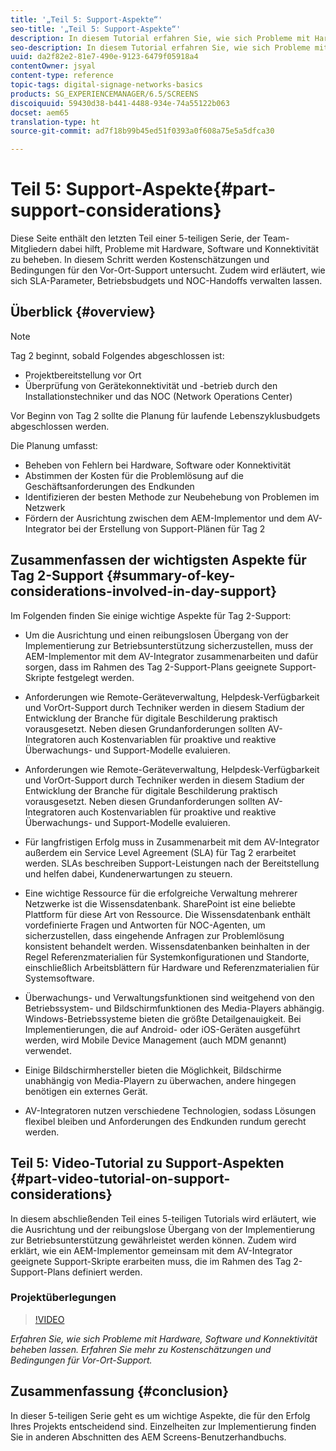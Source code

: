 ```yaml
---
title: '„Teil 5: Support-Aspekte“'
seo-title: '„Teil 5: Support-Aspekte“'
description: In diesem Tutorial erfahren Sie, wie sich Probleme mit Hardware, Software und Konnektivität beheben lassen. Erfahren Sie mehr zu Kostenschätzungen und Bedingungen für Vor-Ort-Support. Zudem wird erläutert, wie sich SLA-Parameter, Betriebsbudgets und NOC-Handoffs verwalten lassen.
seo-description: In diesem Tutorial erfahren Sie, wie sich Probleme mit Hardware, Software und Konnektivität beheben lassen. Erfahren Sie mehr zu Kostenschätzungen und Bedingungen für Vor-Ort-Support. Zudem wird erläutert, wie sich SLA-Parameter, Betriebsbudgets und NOC-Handoffs verwalten lassen.
uuid: da2f82e2-81e7-490e-9123-6479f05918a4
contentOwner: jsyal
content-type: reference
topic-tags: digital-signage-networks-basics
products: SG_EXPERIENCEMANAGER/6.5/SCREENS
discoiquuid: 59430d38-b441-4488-934e-74a55122b063
docset: aem65
translation-type: ht
source-git-commit: ad7f18b99b45ed51f0393a0f608a75e5a5dfca30

---
```



# Teil 5: Support-Aspekte{#part-support-considerations}

Diese Seite enthält den letzten Teil einer 5-teiligen Serie, der Team-Mitgliedern dabei hilft, Probleme mit Hardware, Software und Konnektivität zu beheben. In diesem Schritt werden Kostenschätzungen und Bedingungen für den Vor-Ort-Support untersucht. Zudem wird erläutert, wie sich SLA-Parameter, Betriebsbudgets und NOC-Handoffs verwalten lassen.

## Überblick {#overview}

>[!NOTE]
>
>Tag 2 beginnt, sobald Folgendes abgeschlossen ist:
>
>* Projektbereitstellung vor Ort
>* Überprüfung von Gerätekonnektivität und -betrieb durch den Installationstechniker und das NOC (Network Operations Center)
>
>
Vor Beginn von Tag 2 sollte die Planung für laufende Lebenszyklusbudgets abgeschlossen werden.

Die Planung umfasst:

* Beheben von Fehlern bei Hardware, Software oder Konnektivität
* Abstimmen der Kosten für die Problemlösung auf die Geschäftsanforderungen des Endkunden
* Identifizieren der besten Methode zur Neubehebung von Problemen im Netzwerk
* Fördern der Ausrichtung zwischen dem AEM-Implementor und dem AV-Integrator bei der Erstellung von Support-Plänen für Tag 2

## Zusammenfassen der wichtigsten Aspekte für Tag 2-Support {#summary-of-key-considerations-involved-in-day-support}

Im Folgenden finden Sie einige wichtige Aspekte für Tag 2-Support:

* Um die Ausrichtung und einen reibungslosen Übergang von der Implementierung zur Betriebsunterstützung sicherzustellen, muss der AEM-Implementor mit dem AV-Integrator zusammenarbeiten und dafür sorgen, dass im Rahmen des Tag 2-Support-Plans geeignete Support-Skripte festgelegt werden.
* Anforderungen wie Remote-Geräteverwaltung, Helpdesk-Verfügbarkeit und Vor­Ort-Support durch Techniker werden in diesem Stadium der Entwicklung der Branche für digitale Beschilderung praktisch vorausgesetzt. Neben diesen Grundanforderungen sollten AV-Integratoren auch Kostenvariablen für proaktive und reaktive Überwachungs- und Support-Modelle evaluieren.

* Anforderungen wie Remote-Geräteverwaltung, Helpdesk-Verfügbarkeit und Vor­Ort-Support durch Techniker werden in diesem Stadium der Entwicklung der Branche für digitale Beschilderung praktisch vorausgesetzt. Neben diesen Grundanforderungen sollten AV-Integratoren auch Kostenvariablen für proaktive und reaktive Überwachungs- und Support-Modelle evaluieren.
* Für langfristigen Erfolg muss in Zusammenarbeit mit dem AV-Integrator außerdem ein Service Level Agreement (SLA) für Tag 2 erarbeitet werden. SLAs beschreiben Support-Leistungen nach der Bereitstellung und helfen dabei, Kundenerwartungen zu steuern.
* Eine wichtige Ressource für die erfolgreiche Verwaltung mehrerer Netzwerke ist die Wissensdatenbank. SharePoint ist eine beliebte Plattform für diese Art von Ressource. Die Wissensdatenbank enthält vordefinierte Fragen und Antworten für NOC-Agenten, um sicherzustellen, dass eingehende Anfragen zur Problemlösung konsistent behandelt werden. Wissensdatenbanken beinhalten in der Regel Referenzmaterialien für Systemkonfigurationen und Standorte, einschließlich Arbeitsblättern für Hardware und Referenzmaterialien für Systemsoftware.
* Überwachungs- und Verwaltungsfunktionen sind weitgehend von den Betriebssystem- und Bildschirmfunktionen des Media-Players abhängig. Windows-Betriebssysteme bieten die größte Detailgenauigkeit. Bei Implementierungen, die auf Android- oder iOS-Geräten ausgeführt werden, wird Mobile Device Management (auch MDM genannt) verwendet.
* Einige Bildschirmhersteller bieten die Möglichkeit, Bildschirme unabhängig von Media-Playern zu überwachen, andere hingegen benötigen ein externes Gerät.
* AV-Integratoren nutzen verschiedene Technologien, sodass Lösungen flexibel bleiben und Anforderungen des Endkunden rundum gerecht werden.

## Teil 5: Video-Tutorial zu Support-Aspekten {#part-video-tutorial-on-support-considerations}

In diesem abschließenden Teil eines 5-teiligen Tutorials wird erläutert, wie die Ausrichtung und der reibungslose Übergang von der Implementierung zur Betriebsunterstützung gewährleistet werden können. Zudem wird erklärt, wie ein AEM-Implementor gemeinsam mit dem AV-Integrator geeignete Support-Skripte erarbeiten muss, die im Rahmen des Tag 2-Support-Plans definiert werden.

### Projektüberlegungen

>[!VIDEO](https://video.tv.adobe.com/v/28383?captions=ger)

*Erfahren Sie, wie sich Probleme mit Hardware, Software und Konnektivität beheben lassen. Erfahren Sie mehr zu Kostenschätzungen und Bedingungen für Vor-Ort-Support.*

## Zusammenfassung {#conclusion}

In dieser 5-teiligen Serie geht es um wichtige Aspekte, die für den Erfolg Ihres Projekts entscheidend sind. Einzelheiten zur Implementierung finden Sie in anderen Abschnitten des AEM Screens-Benutzerhandbuchs.

